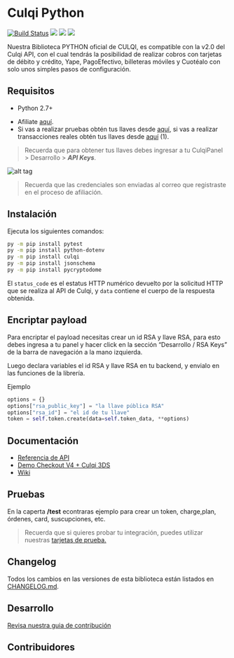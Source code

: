 # Culqi Python

[![Build Status](https://travis-ci.org/culqi/culqi-python.svg?branch=master)](https://travis-ci.org/culqi/culqi-python)
![](https://img.shields.io/pypi/pyversions/Culqi)
![](https://img.shields.io/pypi/l/culqi)
![](https://img.shields.io/pypi/v/culqi)


Nuestra Biblioteca PYTHON oficial de CULQI, es compatible con la v2.0 del Culqi API, con el cual tendrás la posibilidad de realizar cobros con tarjetas de débito y crédito, Yape, PagoEfectivo, billeteras móviles y Cuotéalo con solo unos simples pasos de configuración.

## Requisitos

- Python 2.7+
* Afiliate [aquí](https://afiliate.culqi.com/).
* Si vas a realizar pruebas obtén tus llaves desde [aquí](https://integ-panel.culqi.com/#/registro), si vas a realizar transacciones reales obtén tus llaves desde [aquí](https://panel.culqi.com/#/registro) (1).

> Recuerda que para obtener tus llaves debes ingresar a tu CulqiPanel > Desarrollo > ***API Keys***.

![alt tag](http://i.imgur.com/NhE6mS9.png)

> Recuerda que las credenciales son enviadas al correo que registraste en el proceso de afiliación.

## Instalación

Ejecuta los siguientes comandos:

```bash
py -m pip install pytest
py -m pip install python-dotenv
py -m pip install culqi
py -m pip install jsonschema
py -m pip install pycryptodome

```

El `status_code` es el estatus HTTP numérico devuelto por la solicitud HTTP que se
realiza al API de Culqi, y `data` contiene el cuerpo de la respuesta obtenida.

## Encriptar payload

Para encriptar el payload necesitas crear un id RSA y llave RSA, para esto debes ingresa a tu panel y hacer click en la sección “Desarrollo / RSA Keys” de la barra de navegación a la mano izquierda.

Luego declara variables el id RSA y llave RSA en tu backend, y envialo en las funciones de la librería.

Ejemplo

```python
options = {}
options["rsa_public_key"] = "la llave pública RSA"
options["rsa_id"] = "el id de tu llave"
token = self.token.create(data=self.token_data, **options)

```

## Documentación

- [Referencia de API](https://www.culqi.com/api/)
- [Demo Checkout V4 + Culqi 3DS](https://github.com/culqi/culqi-python-demo-checkoutv4-culqi3ds)
- [Wiki](https://github.com/culqi/culqi-python/wiki)

## Pruebas

En la caperta **/test** econtraras ejemplo para crear un token, charge,plan, órdenes, card, suscupciones, etc.

> Recuerda que si quieres probar tu integración, puedes utilizar nuestras [tarjetas de prueba.](https://docs.culqi.com/es/documentacion/pagos-online/tarjetas-de-prueba/)

## Changelog

Todos los cambios en las versiones de esta biblioteca están listados en
[CHANGELOG.md](CHANGELOG.md).

## Desarrollo
[Revisa nuestra guia de contribución](CONTRIBUTING.md)

## Contribuidores
